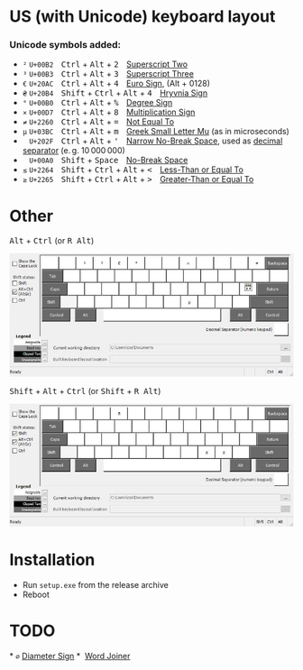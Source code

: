 # US (with Unicode) keyboard layout

### Unicode symbols added:
* <code>²</code>&nbsp;`U+00B2` <kbd>Ctrl</kbd> + <kbd>Alt</kbd> + <kbd>2</kbd> [Superscript Two](https://www.compart.com/en/unicode/U+00B2)
* <code>³</code>&nbsp;`U+00B3` <kbd>Ctrl</kbd> + <kbd>Alt</kbd> + <kbd>3</kbd> [Superscript Three](https://www.compart.com/en/unicode/U+00B3)
* <code>€</code>&nbsp;`U+20AC` <kbd>Ctrl</kbd> + <kbd>Alt</kbd> + <kbd>4</kbd> [Euro Sign](https://www.compart.com/en/unicode/U+20AC), (Alt + 0128)
* <code>₴</code>&nbsp;`U+20B4` <kbd>Shift</kbd> + <kbd>Ctrl</kbd> + <kbd>Alt</kbd> + <kbd>4</kbd> [Hryvnia Sign](https://www.compart.com/en/unicode/U+20B4)
* <code>°</code>&nbsp;`U+00B0` <kbd>Ctrl</kbd> + <kbd>Alt</kbd> + <kbd>%</kbd> [Degree Sign](https://www.compart.com/en/unicode/U+00B0)
* <code>×</code>&nbsp;`U+00D7` <kbd>Ctrl</kbd> + <kbd>Alt</kbd> + <kbd>8</kbd> [Multiplication Sign](https://www.compart.com/en/unicode/U+00D7)
* <code>≠</code>&nbsp;`U+2260` <kbd>Ctrl</kbd> + <kbd>Alt</kbd> + <kbd>=</kbd> [Not Equal To](https://www.compart.com/en/unicode/U+2260)
* <code>μ</code>&nbsp;`U+03BC` <kbd>Ctrl</kbd> + <kbd>Alt</kbd> + <kbd>m</kbd> [Greek Small Letter Mu](https://www.compart.com/en/unicode/U+03BC) (as in microseconds)
* <code> </code>&nbsp;`U+202F` <kbd>Ctrl</kbd> + <kbd>Alt</kbd> + <kbd>'</kbd> [Narrow No-Break Space](https://www.compart.com/en/unicode/U+202F), used as [decimal separator](https://en.wikipedia.org/wiki/Decimal_separator#Unicode_characters) (e. g. 10 000 000)
* <code> </code>&nbsp;`U+00A0` <kbd>Shift</kbd> + <kbd>Space</kbd> [No-Break Space](https://www.compart.com/en/unicode/U+00A0)
* <code>≤</code>&nbsp;`U+2264` <kbd>Shift</kbd> + <kbd>Ctrl</kbd> + <kbd>Alt</kbd> + <kbd>&lt;</kbd> [Less-Than or Equal To](https://www.compart.com/en/unicode/U+2264)
* <code>≥</code>&nbsp;`U+2265` <kbd>Shift</kbd> + <kbd>Ctrl</kbd> + <kbd>Alt</kbd> + <kbd>&gt;</kbd> [Greater-Than or Equal To](https://www.compart.com/en/unicode/U+2265)


# Other

<kbd>Alt</kbd> + <kbd>Ctrl</kbd>  (or <kbd>R Alt</kbd>) 

![AltGr](us_uniAltGr.jpg)

<kbd>Shift</kbd> + <kbd>Alt</kbd> + <kbd>Ctrl</kbd> (or <kbd>Shift</kbd> + <kbd>R Alt</kbd>)  

![AltGr](us_uniShftAltGr.jpg)

# Installation
* Run `setup.exe` from the release archive
* Reboot

# TODO
* <code>⌀</code> [Diameter Sign](https://www.compart.com/en/unicode/U+2300)
* <code></code> [Word Joiner](https://www.compart.com/en/unicode/U+2060)
